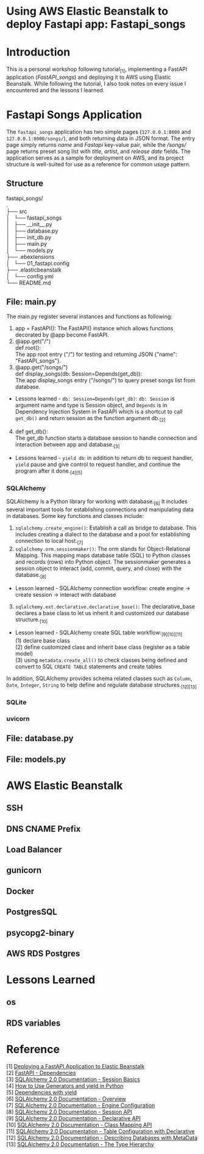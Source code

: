 # Using AWS Elastic Beanstalk to deploy Fastapi app: Fastapi_songs
# Introduction
This is a personal workshop following tutorial<sub>[1]</sub>, implementing a FastAPI application (_FastAPI_songs_) and deploying it to AWS using Elastic Beanstalk. While following the tutorial, I also took notes on every issue I encountered and the lessons I learned. <br >

# Fastapi Songs Application
The `fastapi_songs` application has two simple pages (`127.0.0.1:8000` and `127.0.0.1:8000/songs/`), and both returning data in JSON format. The entry page simply returns _name_ and _Fastapi_ key-value pair, while the _/songs/_ page returns preset song list with _title_, _artist_, and _release_ _date_ fields. The application serves as a sample for deployment on AWS, and its project structure is well-suited for use as a reference for common usage pattern.<br >
## Structure
fastapi_songs/<br >
.<br >
├── src<br >
│   └── fastapi_songs<br >
│       ├── \_\_init\_\_.py<br >
│       ├── database.py<br >
│       ├── init_db.py<br >
│       ├── main.py<br >
│       └── models.py<br >
├── .ebextensions<br >
│   └── 01_fastapi.config<br >
├── .elasticbeanstalk<br >
│   └── config.yml<br >
└── README.md<br >
## File: main.py
The main.py register several instances and functions as following:<br >
1. app = FastAPI(): The FastAPI() instance which allows functions decorated by @app become FastAPI.<br >
2. @app.get("/") <br >
   def root():<br >
  The app root entry ("/") for testing and returning JSON {"name": "FastAPI_songs"}.<br >
3. @app.get("/songs/") <br >
  def display_songs(db: Session=Depends(get_db)): <br >
  The app display_songs entry ("/songs/") to query preset songs list from database.<br >
  - Lessons learned - `db: Session=Depends(get_db)`: `db: Session` is argument name and type is Session object, and `Depends` is in Dependency Injection System in FastAPI which is a shortcut to call `get_db()` and return session as the function argument db.<sub>[2]</sub><br >
4. def get_db(): <br >
  The get_db function starts a database session to handle connection and interaction between app and database.<sub>[3]</sub><br >
  - Lessons learned - `yield db`: in addition to return db to request handler, `yield` pause and give control to request handler, and continue the program after it done.<sub>[4][5]</sub><br >
   
### SQLAlchemy
SQLAlchemy is a Python library for working with database.<sub>[6]</sub> It includes several important tools for establishing connections and manipulating data in databases. Some key functions and classes include:<br >
1. `sqlalchemy.create_engine()`: Establish a call as bridge to database. This includes creating a dialect to the database and a pool for establishing connection to local host.<sub>[7]</sub><br >
2. `sqlalchemy.orm.sessionmaker()`: The orm stands for Object-Relational Mapping. This mapping maps database table (SQL) to Python classes and records (rows) into Python object. The sessionmaker generates a session object to interact (add, commit, query, and close) with the database.<sub>[8]</sub><br >
- Lesson learned - SQLAlchemy connection workflow: create engine -> create session -> interact with database<br >
3. `sqlalchemy.ext.declarative.declarative_base()`: The declarative_base declares a base class to let us inherit it and customized our database structure.<sub>[10]</sub><br >
- Lesson learned - SQLAlchemy create SQL table workflow:<sub>[9][10][11]</sub><br >
     (1) declare base class<br >
     (2) define customized class and inherit base class (register as a table model)<br >
     (3) using `metadata.create_all()` to check classes being defined and convert to SQL `CREATE TABLE` statements and create tables<br >

In addition, SQLAlchemy provides schema related classes such as `Column`, `Date`, `Integer`, `String` to help define and regulate database structures.<sub>[12][13]</sub><br >
### SQLite
### uvicorn
## File: database.py
## File: models.py
# AWS Elastic Beanstalk
## SSH
## DNS CNAME Prefix
## Load Balancer
## gunicorn
## Docker
## PostgresSQL
## psycopg2-binary
## AWS RDS Postgres
# Lessons Learned
## os
## RDS variables

# Reference
[1] [Deploying a FastAPI Application to Elastic Beanstalk](https://testdriven.io/blog/fastapi-elastic-beanstalk/#environment-variables)<br >
[2] [FastAPI - Dependencies](https://fastapi.tiangolo.com/tutorial/dependencies/)<br >
[3] [SQLAlchemy 2.0 Documentation - Session Basics](https://docs.sqlalchemy.org/en/20/orm/session_basics.html)<br >
[4] [How to Use Generators and yield in Python](https://realpython.com/introduction-to-python-generators/#understanding-the-python-yield-statement)<br >
[5] [Dependencies with yield](https://fastapi.tiangolo.com/tutorial/dependencies/dependencies-with-yield/)<br >
[6] [SQLAlchemy 2.0 Documentation - Overview](https://docs.sqlalchemy.org/en/20/intro.html#documentation-overview)<br >
[7] [SQLAlchemy 2.0 Documentation - Engine Configuration](https://docs.sqlalchemy.org/en/20/core/engines.html)<br >
[8] [SQLAlchemy 2.0 Documentation - Session API](https://docs.sqlalchemy.org/en/20/orm/session_api.html#sqlalchemy.orm.sessionmaker)<br >
[9] [SQLAlchemy 2.0 Documentation - Declarative API](https://docs.sqlalchemy.org/en/20/orm/extensions/declarative/api.html#module-sqlalchemy.ext.declarative)<br >
[10] [SQLAlchemy 2.0 Documentation - Class Mapping API](https://docs.sqlalchemy.org/en/20/orm/mapping_api.html#sqlalchemy.orm.DeclarativeBase.metadata)<br >
[11] [SQLAlchemy 2.0 Documentation - Table Configuration with Declarative](https://docs.sqlalchemy.org/en/20/orm/declarative_tables.html#orm-declarative-metadata)<br >
[12] [SQLAlchemy 2.0 Documentation - Describing Databases with MetaData](https://docs.sqlalchemy.org/en/20/core/metadata.html#sqlalchemy.schema.Column)<br >
[13] [SQLAlchemy 2.0 Documentation - The Type Hierarchy](https://docs.sqlalchemy.org/en/20/core/type_basics.html)<br >

